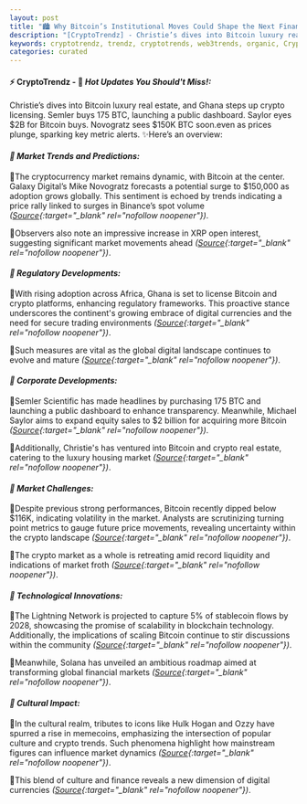 ```yaml
---
layout: post
title: "🏙️ Why Bitcoin’s Institutional Moves Could Shape the Next Financial Era"
description: "[CryptoTrendz] - Christie’s dives into Bitcoin luxury real estate, and Ghana steps up crypto licensing. Semler buys 175 BTC, launching a public dashboard. Saylor eyes $2B for Bitcoin buys. Novogratz sees $150K BTC soon.even as prices plunge, sparking key metric alerts."
keywords: cryptotrendz, trendz, cryptotrends, web3trends, organic, Crypto, Network, Market, XRP, Digital, Binance, Analyst, BTC, stablecoin, Bitcoin, CEO
categories: curated
---
```


#### ⚡ CryptoTrendz - 📌 *Hot Updates You Should't Miss!:*

Christie’s dives into Bitcoin luxury real estate, and Ghana steps up crypto licensing. Semler buys 175 BTC, launching a public dashboard. Saylor eyes $2B for Bitcoin buys. Novogratz sees $150K BTC soon.even as prices plunge, sparking key metric alerts. ✨Here’s an overview:


#### *🔖  Market Trends and Predictions:*  

🔹The cryptocurrency market remains dynamic, with Bitcoin at the center. Galaxy Digital’s Mike Novogratz forecasts a potential surge to $150,000 as adoption grows globally. This sentiment is echoed by trends indicating a price rally linked to surges in Binance’s spot volume *([Source](https://s.avyag.com/1n7g){:target="_blank" rel="nofollow noopener"})*.  

🔹Observers also note an impressive increase in XRP open interest, suggesting significant market movements ahead *([Source](https://s.avyag.com/op0y){:target="_blank" rel="nofollow noopener"})*.  

#### *🔖  Regulatory Developments:*  

🔹With rising adoption across Africa, Ghana is set to license Bitcoin and crypto platforms, enhancing regulatory frameworks. This proactive stance underscores the continent's growing embrace of digital currencies and the need for secure trading environments *([Source](https://s.avyag.com/vmmq){:target="_blank" rel="nofollow noopener"})*.  

🔹Such measures are vital as the global digital landscape continues to evolve and mature *([Source](https://s.avyag.com/qqo7){:target="_blank" rel="nofollow noopener"})*.  

#### *🔖  Corporate Developments:*  

🔹Semler Scientific has made headlines by purchasing 175 BTC and launching a public dashboard to enhance transparency. Meanwhile, Michael Saylor aims to expand equity sales to $2 billion for acquiring more Bitcoin *([Source](https://s.avyag.com/ygqr){:target="_blank" rel="nofollow noopener"})*.  

🔹Additionally, Christie's has ventured into Bitcoin and crypto real estate, catering to the luxury housing market *([Source](https://s.avyag.com/xt77){:target="_blank" rel="nofollow noopener"})*.  

#### *🔖  Market Challenges:*  

🔹Despite previous strong performances, Bitcoin recently dipped below $116K, indicating volatility in the market. Analysts are scrutinizing turning point metrics to gauge future price movements, revealing uncertainty within the crypto landscape *([Source](https://s.avyag.com/zbjw){:target="_blank" rel="nofollow noopener"})*.  

🔹The crypto market as a whole is retreating amid record liquidity and indications of market froth *([Source](https://s.avyag.com/bhqn){:target="_blank" rel="nofollow noopener"})*.  

#### *🔖  Technological Innovations:*  

🔹The Lightning Network is projected to capture 5% of stablecoin flows by 2028, showcasing the promise of scalability in blockchain technology. Additionally, the implications of scaling Bitcoin continue to stir discussions within the community *([Source](https://s.avyag.com/xnku){:target="_blank" rel="nofollow noopener"})*.  

🔹Meanwhile, Solana has unveiled an ambitious roadmap aimed at transforming global financial markets *([Source](https://s.avyag.com/q2hw){:target="_blank" rel="nofollow noopener"})*.  

#### *🔖  Cultural Impact:*  

🔹In the cultural realm, tributes to icons like Hulk Hogan and Ozzy have spurred a rise in memecoins, emphasizing the intersection of popular culture and crypto trends. Such phenomena highlight how mainstream figures can influence market dynamics *([Source](https://s.avyag.com/3mu0){:target="_blank" rel="nofollow noopener"})*.  

🔹This blend of culture and finance reveals a new dimension of digital currencies *([Source](https://s.avyag.com/xt77){:target="_blank" rel="nofollow noopener"})*.